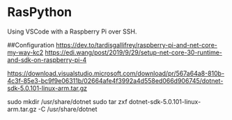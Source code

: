 # RasPython

Using VSCode with a Raspberry Pi over SSH.

##Configuration
https://dev.to/tardisgallifrey/raspberry-pi-and-net-core-my-way-kc2
https://edi.wang/post/2019/9/29/setup-net-core-30-runtime-and-sdk-on-raspberry-pi-4

https://download.visualstudio.microsoft.com/download/pr/567a64a8-810b-4c3f-85e3-bc9f9e06311b/02664afe4f3992a4d558ed066d906745/dotnet-sdk-5.0.101-linux-arm.tar.gz

sudo mkdir /usr/share/dotnet
sudo tar zxf dotnet-sdk-5.0.101-linux-arm.tar.gz -C /usr/share/dotnet